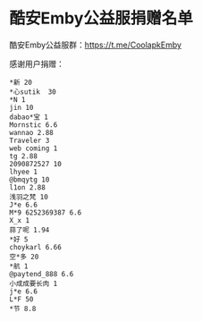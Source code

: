 # 酷安Emby公益服捐赠名单
酷安Emby公益服群：https://t.me/CoolapkEmby

感谢用户捐赠：
```
*新 20
*心sutik  30
*N 1
jin 10
dabao*宝 1
Mornstic 6.6
wannao 2.88
Traveler 3
web coming 1
tg 2.88
2090872527 10
lhyee 1
@bmqytg 10
l1on 2.88
浅羽之梵 10
J*e 6.6
M*9 6252369387 6.6
X_x 1
蒜了呢 1.94
*好 5
choykarl 6.66
空*多 20
*航 1
@paytend_888 6.6
小成成要长肉 1
j*e 6.6
L*F 50
*节 8.8
```
